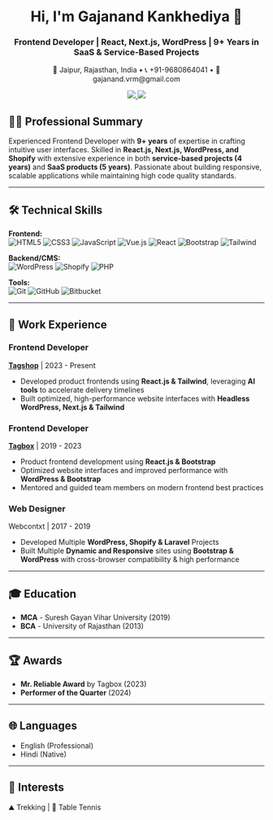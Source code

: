 <h1 align="center">Hi, I'm Gajanand Kankhediya 👋</h1>
<h3 align="center">Frontend Developer | React, Next.js, WordPress | 9+ Years in SaaS & Service-Based Projects</h3>

<p align="center">
  📍 Jaipur, Rajasthan, India • 📞 +91-9680864041 • 📧 gajanand.vrm@gmail.com  
</p>

<p align="center">
  <a href="https://www.linkedin.com/in/gajanandkankhediya/" target="_blank">
    <img src="https://img.shields.io/badge/LinkedIn-blue?logo=linkedin&style=for-the-badge" />
  </a>
  <a href="https://gajanand.vercel.app/" target="_blank">
    <img src="https://img.shields.io/badge/Portfolio-Visit-lightgrey?style=for-the-badge&logo=vercel" />
  </a>
</p>



## 👨‍💻 Professional Summary  
Experienced Frontend Developer with **9+ years** of expertise in crafting intuitive user interfaces. Skilled in **React.js, Next.js, WordPress, and Shopify** with extensive experience in both **service-based projects (4 years)** and **SaaS products (5 years)**. Passionate about building responsive, scalable applications while maintaining high code quality standards.

---

## 🛠 Technical Skills  

**Frontend:**  
![HTML5](https://img.shields.io/badge/HTML5-E34F26?style=flat&logo=html5&logoColor=white)
![CSS3](https://img.shields.io/badge/CSS3-1572B6?style=flat&logo=css3&logoColor=white)
![JavaScript](https://img.shields.io/badge/JavaScript-F7DF1E?style=flat&logo=javascript&logoColor=black)
![Vue.js](https://img.shields.io/badge/TypeScript.js-3178c6?style=flat&logo=typescript&logoColor=white)
![React](https://img.shields.io/badge/React-61DAFB?style=flat&logo=react&logoColor=black)
![Bootstrap](https://img.shields.io/badge/Bootstrap-7952B3?style=flat&logo=bootstrap&logoColor=white)
![Tailwind](https://img.shields.io/badge/Tailwind_CSS-38B2AC?style=flat&logo=tailwind-css&logoColor=white)

**Backend/CMS:**  
![WordPress](https://img.shields.io/badge/WordPress-000000?style=flat&logo=wordpress&logoColor=white)
![Shopify](https://img.shields.io/badge/Shopify-7AB55C?style=flat&logo=shopify&logoColor=white)
![PHP](https://img.shields.io/badge/PHP-777BB4?style=flat&logo=php&logoColor=white)

**Tools:**  
![Git](https://img.shields.io/badge/Git-F05032?style=flat&logo=git&logoColor=white)
![GitHub](https://img.shields.io/badge/GitHub-181717?style=flat&logo=github&logoColor=white)
![Bitbucket](https://img.shields.io/badge/Bitbucket-0052CC?style=flat&logo=bitbucket&logoColor=white)

---

## 🚀 Work Experience  

### **Frontend Developer**  
**[Tagshop](https://tagshop.ai)** | 2023 - Present  
- Developed product frontends using **React.js & Tailwind**, leveraging **AI tools** to accelerate delivery timelines
- Built optimized, high-performance website interfaces with **Headless WordPress, Next.js & Tailwind**

### **Frontend Developer**  
**[Tagbox](https://tagbox.com)** | 2019 - 2023  
- Product frontend development using **React.js & Bootstrap**
- Optimized website interfaces and improved performance with **WordPress & Bootstrap**
- Mentored and guided team members on modern frontend best practices

### **Web Designer**  
Webcontxt | 2017 - 2019  
- Developed Multiple **WordPress, Shopify & Laravel** Projects  
- Built Multiple **Dynamic and Responsive** sites using **Bootstrap & WordPress** with cross-browser compatibility & high performance

---

## 🎓 Education  
- **MCA** - Suresh Gayan Vihar University (2019)  
- **BCA** - University of Rajasthan (2013)  

---

## 🏆 Awards  
- **Mr. Reliable Award** by Tagbox (2023)  
- **Performer of the Quarter** (2024)  

---

## 🌐 Languages  
- English (Professional)  
- Hindi (Native)  

---

## 🎯 Interests  
⛰️ Trekking | 🏓 Table Tennis
